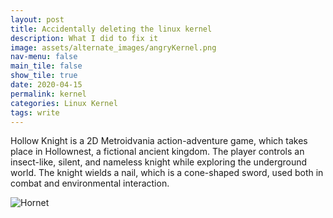 ```yaml
---
layout: post
title: Accidentally deleting the linux kernel
description: What I did to fix it
image: assets/alternate_images/angryKernel.png
nav-menu: false
main_tile: false
show_tile: true
date: 2020-04-15
permalink: kernel
categories: Linux Kernel
tags: write
---
```


<p>Hollow Knight is a 2D Metroidvania action-adventure game, which takes place in Hollownest, a fictional ancient kingdom. The player controls an insect-like, silent, and nameless knight while exploring the underground world. The knight wields a nail, which is a cone-shaped sword, used both in combat and environmental interaction.</p>

<!-- 
	the commented code adds a link to the image
	Don't delete it cause you want to minimize lines you dipshit
 -->
<!-- <a href="assets/images/HK_Hornet_02.png" class="image">
	<img src="{% link assets/images/HK_Hornet_02.png %}" alt="Hornet" data-position="center center" />
</a> -->
<img src="{% link assets/images/HK_Hornet_02.png %}" alt="Hornet" data-position="center center" />
